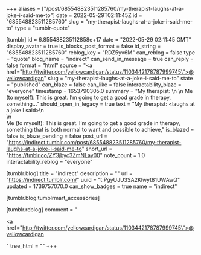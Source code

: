 +++
aliases = ["/post/685548823511285760/my-therapist-laughs-at-a-joke-i-said-me-to"]
date = 2022-05-29T02:11:45Z
id = "685548823511285760"
slug = "my-therapist-laughs-at-a-joke-i-said-me-to"
type = "tumblr-quote"

[tumblr]
id = 6.855488235112858e+17
date = "2022-05-29 02:11:45 GMT"
display_avatar = true
is_blocks_post_format = false
id_string = "685548823511285760"
reblog_key = "RDZ5yv6M"
can_reblog = false
type = "quote"
blog_name = "indirect"
can_send_in_message = true
can_reply = false
format = "html"
source = "<a href=\"http://twitter.com/yellowcardigan/status/1103442178787999745\">@yellowcardigan</a>"
slug = "my-therapist-laughs-at-a-joke-i-said-me-to"
state = "published"
can_blaze = false
can_like = false
interactability_blaze = "everyone"
timestamp = 1653790305.0
summary = "My therapist: <laughs at a joke I said>\n \n Me (to myself): This is great. I’m going to get a good grade in therapy, something..."
should_open_in_legacy = true
text = "My therapist: &lt;laughs at a joke I said&gt;\n<br/>\n<br/>Me (to myself): This is great. I’m going to get a good grade in therapy, something that is both normal to want and possible to achieve,"
is_blazed = false
is_blaze_pending = false
post_url = "https://indirect.tumblr.com/post/685548823511285760/my-therapist-laughs-at-a-joke-i-said-me-to"
short_url = "https://tmblr.co/ZY3jbyc3ZmNLay00"
note_count = 1.0
interactability_reblog = "everyone"

[tumblr.blog]
title = "indirect"
description = ""
url = "https://indirect.tumblr.com/"
uuid = "t:PgyUJU3SA2Klwyt81UWAwQ"
updated = 1739757070.0
can_show_badges = true
name = "indirect"

[tumblr.blog.tumblrmart_accessories]

[tumblr.reblog]
comment = "<p><a href=\"http://twitter.com/yellowcardigan/status/1103442178787999745\">@yellowcardigan</a></p>"
tree_html = ""
+++
